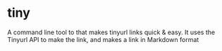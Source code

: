 # tiny
A command line tool to that makes tinyurl links quick &amp; easy. It uses the Tinyurl API to make the link, and makes a link in Markdown format
